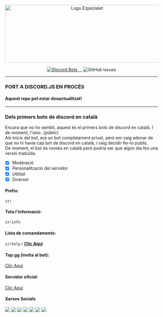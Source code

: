 <p align="center">
	<img src="https://cdn.discordapp.com/attachments/716194103813210180/721050026427809863/ezpezialet-sense-fondo-llnegres_2.png" 	alt="Logo Ezpezialet"  width="524" height="190">
</p>


<p align="center">
  <a href="https://top.gg/bot/553883586210562060">
    <img src="https://top.gg/api/widget/status/553883586210562060.svg?noavatar=true" alt="Discord Bots">
    <img src="https://top.gg/api/widget/lib/553883586210562060.svg?noavatar=true" alt="">
    <img src="https://top.gg/api/widget/owner/553883586210562060.svg?noavatar=true" alt="">
    <img src="https://top.gg/api/widget/upvotes/553883586210562060.svg?noavatar=true" alt="">
  </a>
    <img src="https://img.shields.io/pypi/v/discord.py?label=discord.py" alt="">
		<img alt="GitHub issues" src="https://img.shields.io/github/issues-raw/MrOrange9-JCT/Ezpezialet?label=Errors%20Oberts">
</p>

--------
### PORT A DISCORD.JS EN PROCÉS
#### Aquest repo pot estar desactualitzat!
--------

### Dels primers bots de discord en català
Encara que no ho sembli, aquest &eacute;s el primers bots de discord en catal&agrave;. I de moment, l'&uacute;nic. (públic)<br>Als inicis del bot, era un bot completament privat, per&ograve; em vaig adonar de que no hi havia cap bot de discord en catal&agrave;, i vaig decidir fer-lo public.<br />De moment, el bot &eacute;s només en catal&agrave; per&ograve; podria ser que alg&uacute;n dia fes una versi&oacute; tradu&iuml;da.

- [x] Moderació
- [x] Personalització del servidor
- [x] Utilitat
- [x] Diversió

#### Prefix:
`zz!`

#### Tota l'informació:
`zz!info`

#### Lista de comandaments:
`zz!help` / [**Clic Aquí**](https://github.com/MrOrange9-JCT/Ezpezialet/wiki/Comandaments)

#### Top.gg (invita al bot):
[Clic Aquí](https://top.gg/bot/553883586210562060 "Fes clic aqui per anar a la pàgina de top.gg")

#### Servidor oficial:
[Clic Aquí](https://discord.gg/HgW2GaR)

#### Xarxes Socials
[![](https://img.shields.io/badge/-Twitch-blueviolet?logo=twitch&logoColor=ffffff)](https://www.twitch.tv/mrorange9jct) [![](https://img.shields.io/badge/-YouTube-ff0000?logo=youtube)](https://www.youtube.com/channel/UCPeW7VCCyDmXl2Gv-CCZJXw) ![](https://img.shields.io/badge/MrOrange9__JCT%237398-Discord-%237289DA?logo=discord&logoColor=ffffff) [![](https://img.shields.io/badge/-Instagram-E1306C?logo=instagram&logoColor=ffffff)](https://www.instagram.com/mrorange9_jct/) [![](https://img.shields.io/badge/-GitHub-lightgrey?logo=github)](https://github.com/MrOrange9-JCT) [![](https://img.shields.io/badge/-Steam-32668f?logo=steam)](https://steamcommunity.com/id/mrorange9jct/) [![](https://img.shields.io/badge/-Reddit-FF5700?logo=reddit&logoColor=ffffff)](https://www.reddit.com/user/MrOrange9_JCT)
